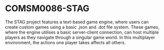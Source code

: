 # COMSM0086-STAG

The STAG project features a text-based game engine, where users can create custom games using a basic .json and .dot file system. These games, where the engine utilises a basic server-client connection, can host multiple players as they navigate through a singular game world. In this multiplayer environment, the actions one player takes affects all others.
